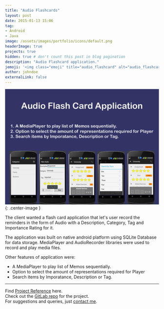 ```yaml
---
title: "Audio Flashcards"
layout: post
date: 2015-01-13 15:06
tag: 
- Android
- Java
image: /assets/images/portfolio/icons/default.png
headerImage: true
projects: true
hidden: true # don't count this post in blog pagination
description: "Audio Flashcard application."
jemoji: '<img class="emoji" title="audio_flashcard" alt="audio_flashcard" src="/assets/images/portfolio/icons/default.png" height="20" width="20" align="absmiddle">'
author: johndoe
externalLink: false
---
```


![Screenshot](/assets/images/portfolio/audio_flashcard.png){: .center-image }

The client wanted a flash card application that let's user record the reminders in the form of Audio with a Description, Category, Tag and Importance Rating for it. 

The application was built on native android platform using SQLite Database for data storage. MediaPlayer and AudioRecorder libraries were used to record and play media files.

Other features of application were:
- A MediaPlayer to play list of Memos sequentially.
- Option to select the amount of representations required for Player
- Search items by Imporatance, Description or Tag.

---

Find [Project Reference](https://www.upwork.com/jobs/~010e472ef04fe828a9) here.<br />
Check out the [GitLab repo](https://gitlab.com/open-code/Audio-Flash-Card-Application) for the project.<br />
For suggestions and queries, just [contact me](http://linkedin.com/in/xuhaibahmad).
